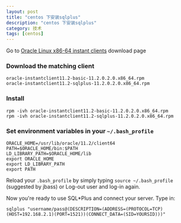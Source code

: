 ```yaml
---
layout: post
title: "centos 下安装sqlplus"
description: "centos 下安装sqlplus"
category: 技术
tags: [centos]
---
```


Go to [Oracle Linux x86-64 instant clients](http://www.oracle.com/technetwork/topics/linuxx86-64soft-092277.html) download page

### Download the matching client
```
oracle-instantclient11.2-basic-11.2.0.2.0.x86_64.rpm
oracle-instantclient11.2-sqlplus-11.2.0.2.0.x86_64.rpm
```

### Install
```
rpm -ivh oracle-instantclient11.2-basic-11.2.0.2.0.x86_64.rpm
rpm -ivh oracle-instantclient11.2-sqlplus-11.2.0.2.0.x86_64.rpm
```

### Set environment variables in your `~/.bash_profile`
```
ORACLE_HOME=/usr/lib/oracle/11.2/client64
PATH=$ORACLE_HOME/bin:$PATH
LD_LIBRARY_PATH=$ORACLE_HOME/lib
export ORACLE_HOME
export LD_LIBRARY_PATH
export PATH
```

Reload your `.bash_profile` by simply typing `source ~/.bash_profile` (suggested by jbass) or Log-out user and log-in again.

Now you're ready to use SQL*Plus and connect your server. Type in:

```
sqlplus "username/pass@(DESCRIPTION=(ADDRESS=(PROTOCOL=TCP)(HOST=192.168.2.1)(PORT=1521))(CONNECT_DATA=(SID=YOURSID)))"
```
